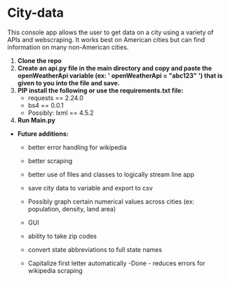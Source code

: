 # City-data

This console app allows the user to get data on a city using a variety of APIs and webscraping. It works best on American cities but can find information on many non-American cities.

1. **Clone the repo**
2. **Create an api.py file in the main directory and copy and paste the openWeatherApi variable (ex: ' openWeatherApi = "abc123" ') that is given to you into the file and save.**
3. **PIP install the following or use the requirements.txt file:**
    * requests == 2.24.0
    * bs4 == 0.0.1
    * Possibly: lxml == 4.5.2
4. **Run Main.py**




* **Future additions:** 
    * better error handling for wikipedia
    * better scraping
    * better use of files and classes to logically stream line app
    * save city data to variable and export to csv
    * Possibly graph certain numerical values across cities (ex: population, density, land area)
    * GUI

    * ability to take zip codes
    * convert state abbreviations to full state names
    * Capitalize first letter automatically -Done - reduces errors for wikipedia scraping